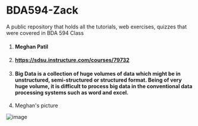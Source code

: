 # BDA594-Zack
A public repository that holds all the tutorials, web exercises, quizzes that were covered in BDA 594 Class

1. #### Meghan Patil
2. #### https://sdsu.instructure.com/courses/79732 
3. #### Big Data is a collection of huge volumes of data which might be in unstructured, semi-structured or structured format. Being of very huge volume, it is difficult to process big data in the conventional data processing systems such as word and excel.
4. Meghan's picture 

![image](https://user-images.githubusercontent.com/89711709/131726029-b8eb7a20-3d3e-4df3-b157-408910adcb7a.png)

